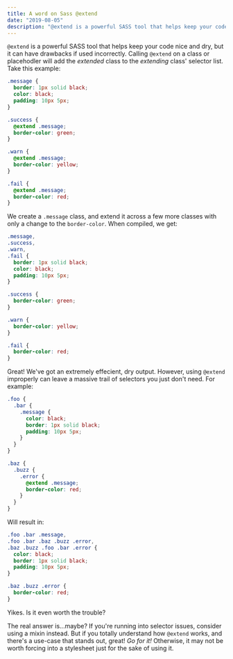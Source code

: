 ```yaml
---
title: A word on Sass @extend
date: "2019-08-05"
description: "@extend is a powerful SASS tool that helps keep your code nice and dry, but it can have drawbacks if used incorrectly."
---
```


`@extend` is a powerful SASS tool that helps keep your code nice and dry, but it can have drawbacks if used incorrectly. Calling `@extend` on a class or placehodler will add the _extended_ class to the _extending_ class' selector list. Take this example:

```scss
.message {
  border: 1px solid black;
  color: black;
  padding: 10px 5px;
}

.success {
  @extend .message;
  border-color: green;
}

.warn {
  @extend .message;
  border-color: yellow;
}

.fail {
  @extend .message;
  border-color: red;
}
```

We create a `.message` class, and extend it across a few more classes with only a change to the `border-color`. When compiled, we get:

```css
.message,
.success,
.warn,
.fail {
  border: 1px solid black;
  color: black;
  padding: 10px 5px;
}

.success {
  border-color: green;
}

.warn {
  border-color: yellow;
}

.fail {
  border-color: red;
}
```

Great! We've got an extremely effecient, dry output. However, using `@extend` improperly can leave a massive trail of selectors you just don't need. For example:

```scss
.foo {
  .bar {
    .message {
      color: black;
      border: 1px solid black;
      padding: 10px 5px;
    }
  }
}

.baz {
  .buzz {
    .error {
      @extend .message;
      border-color: red;
    }
  }
}
```

Will result in:

```css
.foo .bar .message,
.foo .bar .baz .buzz .error,
.baz .buzz .foo .bar .error {
  color: black;
  border: 1px solid black;
  padding: 10px 5px;
}

.baz .buzz .error {
  border-color: red;
}
```

Yikes. Is it even worth the trouble?

The real answer is...maybe? If you're running into selector issues, consider using a mixin instead. But if you totally understand how `@extend` works, and there's a use-case that stands out, great! _Go for it!_ Otherwise, it may not be worth forcing into a stylesheet just for the sake of using it.
